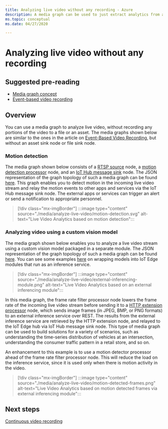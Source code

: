 ```yaml
---
title: Analyzing live video without any recording - Azure
description: A media graph can be used to just extract analytics from a live video stream, without having to record it on the edge or in the cloud. This article discusses this concept.
ms.topic: conceptual
ms.date: 04/27/2020

---
```

# Analyzing live video without any recording

## Suggested pre-reading 

* [Media graph concept](media-graph-concept.md)
* [Event-based video recording](event-based-video-recording-concept.md)

## Overview  

You can use a media graph to analyze live video, without recording any portions of the video to a file or an asset. The media graphs shown below are similar to the ones in the article on [Event-Based Video Recording](event-based-video-recording-concept.md), but without an asset sink node or file sink node.

### Motion detection

The media graph shown below consists of a [RTSP source](media-graph-concept.md#rtsp-source) node, a [motion detection processor](media-graph-concept.md#motion-detection-processor) node, and an [IoT Hub message sink](media-graph-concept.md#iot-hub-message-sink) node. The JSON representation of the graph topology of such a media graph can be found [here](https://github.com/Azure/live-video-analytics/blob/master/MediaGraph/topologies/motion-detection/topology.json). This graph enables you to detect motion in the incoming live video stream and relay the motion events to other apps and services via the IoT Hub message sink node. The external apps or services can trigger an alert or send a notification to appropriate personnel.

> [!div class="mx-imgBorder"]
> :::image type="content" source="./media/analyze-live-video/motion-detection.svg" alt-text="Live Video Analytics based on motion detection":::

### Analyzing video using a custom vision model 

The media graph shown below enables you to analyze a live video stream using a custom vision model packaged in a separate module. The JSON representation of the graph topology of such a media graph can be found [here](https://github.com/Azure/live-video-analytics/blob/master/MediaGraph/topologies/httpExtension/topology.json). You can see some examples [here](https://github.com/Azure/live-video-analytics/tree/master/utilities/video-analysis) on wrapping models into IoT Edge modules that run as an inference service.

> [!div class="mx-imgBorder"]
> :::image type="content" source="./media/analyze-live-video/external-inferencing-module.png" alt-text="Live Video Analytics based on an external inferencing module":::

In this media graph, the frame rate filter processor node lowers the frame rate of the incoming live video stream before sending it to a [HTTP extension processor](media-graph-concept.md#http-extension-processor) node, which sends image frames (in JPEG, BMP, or PNG formats) to an external inference service over REST. The results from the external inference service are retrieved by the HTTP extension node, and relayed to the IoT Edge hub via IoT Hub message sink node. This type of media graph can be used to build solutions for a variety of scenarios, such as understanding the time-series distribution of vehicles at an intersection, understanding the consumer traffic pattern in a retail store, and so on.

An enhancement to this example is to use a motion detector processor ahead of the frame rate filter processor node. This will reduce the load on the inference service, since it is used only when there is motion activity in the video.

> [!div class="mx-imgBorder"]
> :::image type="content" source="./media/analyze-live-video/motion-detected-frames.png" alt-text="Live Video Analytics based on motion detected frames via external inferencing module":::

## Next steps

[Continuous video recording](continuous-video-recording-concept.md)
